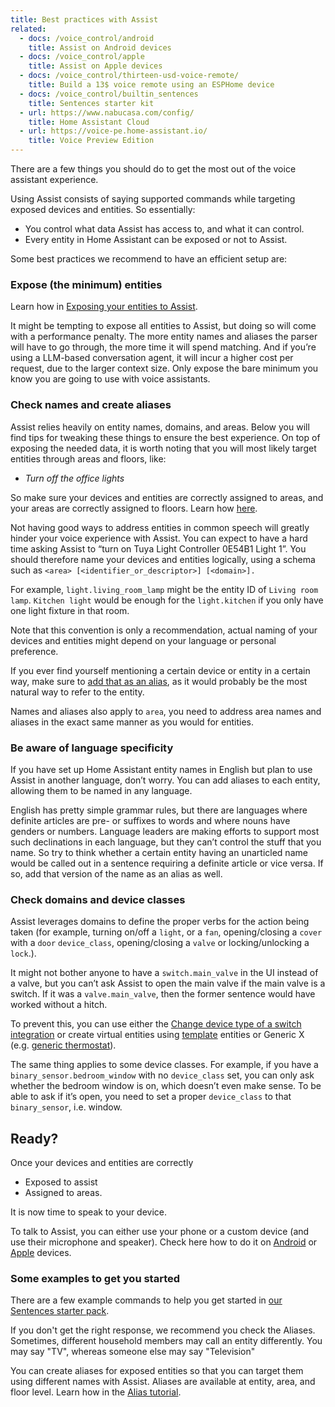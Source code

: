 ```yaml
---
title: Best practices with Assist
related:
  - docs: /voice_control/android
    title: Assist on Android devices
  - docs: /voice_control/apple
    title: Assist on Apple devices
  - docs: /voice_control/thirteen-usd-voice-remote/
    title: Build a 13$ voice remote using an ESPHome device
  - docs: /voice_control/builtin_sentences
    title: Sentences starter kit
  - url: https://www.nabucasa.com/config/
    title: Home Assistant Cloud
  - url: https://voice-pe.home-assistant.io/
    title: Voice Preview Edition
---
```

There are a few things you should do to get the most out of the voice assistant experience.

Using Assist consists of saying supported commands while targeting exposed devices and entities. So essentially:

- You control what data Assist has access to, and what it can control.
- Every entity in Home Assistant can be exposed or not to Assist.

Some best practices we recommend to have an efficient setup are:

### Expose (the minimum) entities

Learn how in [Exposing your entities to Assist](/voice_control/voice_remote_expose_devices/).

It might be tempting to expose all entities to Assist, but doing so will come with a performance penalty. The more entity names and aliases the parser will have to go through, the more time it will spend matching. And if you’re using a LLM-based conversation agent, it will incur a higher cost per request, due to the larger context size. Only expose the bare minimum you know you are going to use with voice assistants.


### Check names and create aliases 

Assist relies heavily on entity names, domains, and areas. Below you will find tips for tweaking these things to ensure the best experience. On top of exposing the needed data, it is worth noting that you will most likely target entities through areas and floors, like:

- *Turn off the office lights*

So make sure your devices and entities are correctly assigned to areas, and your areas are correctly assigned to floors.
Learn how [here](/voice_control/assign_areas_floors/).

Not having good ways to address entities in common speech will greatly hinder your voice experience with Assist. You can expect to have a hard time asking Assist to “turn on Tuya Light Controller 0E54B1 Light 1”. You should therefore name your devices and entities logically, using a schema such as `<area> [<identifier_or_descriptor>] [<domain>].`

For example, `light.living_room_lamp` might be the entity ID of `Living room lamp`. `Kitchen light` would be enough for the `light.kitchen` if you only have one light fixture in that room.

Note that this convention is only a recommendation, actual naming of your devices and entities might depend on your language or personal preference.

If you ever find yourself mentioning a certain device or entity in a certain way, make sure to [add that as an alias](/voice_control/aliases/), as it would probably be the most natural way to refer to the entity.

Names and aliases also apply to `area`, you need to address area names and aliases in the exact same manner as you would for entities.


### Be aware of language specificity 

If you have set up Home Assistant entity names in English but plan to use Assist in another language, don’t worry. You can add aliases to each entity, allowing them to be named in any language.

English has pretty simple grammar rules, but there are languages where definite articles are pre- or suffixes to words and where nouns have genders or numbers. Language leaders are making efforts to support most such declinations in each language, but they can’t control the stuff that you name. So try to think whether a certain entity having an unarticled name would be called out in a sentence requiring a definite article or vice versa. If so, add that version of the name as an alias as well.

### Check domains and device classes 

Assist leverages domains to define the proper verbs for the action being taken (for example, turning on/off a `light`, or a `fan`, opening/closing a `cover` with a `door` `device_class`, opening/closing a `valve` or locking/unlocking a `lock`.).

It might not bother anyone to have a `switch.main_valve` in the UI instead of a valve, but you can’t ask Assist to open the main valve if the main valve is a switch. If it was a `valve.main_valve`, then the former sentence would have worked without a hitch.

To prevent this, you can use either the [Change device type of a switch integration](/integrations/switch_as_x/) or create virtual entities using [template](/integrations/template/) entities or Generic X (e.g. [generic thermostat](/integrations/generic_thermostat/)).

The same thing applies to some device classes. For example, if you have a `binary_sensor.bedroom_window` with no `device_class` set, you can only ask whether the bedroom window is on, which doesn’t even make sense. To be able to ask if it’s open, you need to set a proper `device_class` to that `binary_sensor`, i.e. window.


## Ready?

Once your devices and entities are correctly 
- Exposed to assist
- Assigned to areas.

It is now time to speak to your device.

To talk to Assist, you can either use your phone or a custom device (and use their microphone and speaker). Check here how to do it on [Android](/voice_control/android/) or [Apple](/voice_control/apple/) devices.

### Some examples to get you started

There are a few example commands to help you get started in [our Sentences starter pack](/voice_control/builtin_sentences/).

If you don't get the right response, we recommend you check the Aliases. Sometimes, different household members may call an entity differently. You may say "TV", whereas someone else may say "Television" 

You can create aliases for exposed entities so that you can target them using different names with Assist. Aliases are available at entity, area, and floor level. Learn how in the [Alias tutorial](/voice_control/aliases/).
